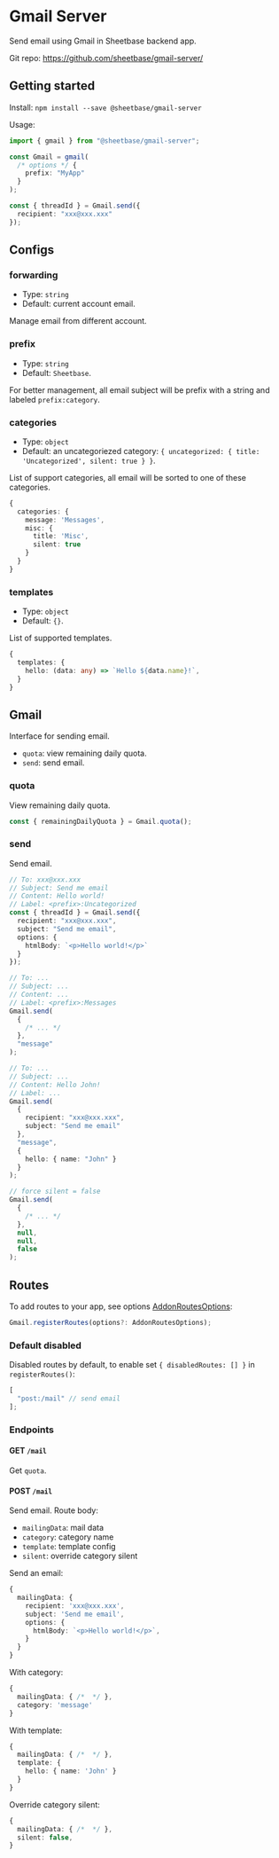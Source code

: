 # Gmail Server

Send email using Gmail in Sheetbase backend app.

Git repo: <https://github.com/sheetbase/gmail-server/>

## Getting started

Install: `npm install --save @sheetbase/gmail-server`

Usage:

```ts
import { gmail } from "@sheetbase/gmail-server";

const Gmail = gmail(
  /* options */ {
    prefix: "MyApp"
  }
);

const { threadId } = Gmail.send({
  recipient: "xxx@xxx.xxx"
});
```

## Configs

### forwarding

- Type: `string`
- Default: current account email.

Manage email from different account.

### prefix

- Type: `string`
- Default: `Sheetbase`.

For better management, all email subject will be prefix with a string and labeled `prefix:category`.

### categories

- Type: `object`
- Default: an uncategoriezed category: `{ uncategorized: { title: 'Uncategorized', silent: true } }`.

List of support categories, all email will be sorted to one of these categories.

```ts
{
  categories: {
    message: 'Messages',
    misc: {
      title: 'Misc',
      silent: true
    }
  }
}
```

### templates

- Type: `object`
- Default: `{}`.

List of supported templates.

```ts
{
  templates: {
    hello: (data: any) => `Hello ${data.name}!`,
  }
}
```

## Gmail

Interface for sending email.

- `quota`: view remaining daily quota.
- `send`: send email.

### quota

View remaining daily quota.

```ts
const { remainingDailyQuota } = Gmail.quota();
```

### send

Send email.

```ts
// To: xxx@xxx.xxx
// Subject: Send me email
// Content: Hello world!
// Label: <prefix>:Uncategorized
const { threadId } = Gmail.send({
  recipient: "xxx@xxx.xxx",
  subject: "Send me email",
  options: {
    htmlBody: `<p>Hello world!</p>`
  }
});

// To: ...
// Subject: ...
// Content: ...
// Label: <prefix>:Messages
Gmail.send(
  {
    /* ... */
  },
  "message"
);

// To: ...
// Subject: ...
// Content: Hello John!
// Label: ...
Gmail.send(
  {
    recipient: "xxx@xxx.xxx",
    subject: "Send me email"
  },
  "message",
  {
    hello: { name: "John" }
  }
);

// force silent = false
Gmail.send(
  {
    /* ... */
  },
  null,
  null,
  false
);
```

## Routes

To add routes to your app, see options [AddonRoutesOptions](https://github.com/sheetbase/core-server/blob/eb221ec3034d6b53abe11bc1942e1920c8f8d81f/src/lib/types.ts#L71):

```ts
Gmail.registerRoutes(options?: AddonRoutesOptions);
```

### Default disabled

Disabled routes by default, to enable set `{ disabledRoutes: [] }` in `registerRoutes()`:

```ts
[
  "post:/mail" // send email
];
```

### Endpoints

#### GET `/mail`

Get `quota`.

#### POST `/mail`

Send email. Route body:

- `mailingData`: mail data
- `category`: category name
- `template`: template config
- `silent`: override category silent

Send an email:

```ts
{
  mailingData: {
    recipient: 'xxx@xxx.xxx',
    subject: 'Send me email',
    options: {
      htmlBody: `<p>Hello world!</p>`,
    }
  }
}
```

With category:

```ts
{
  mailingData: { /*  */ },
  category: 'message'
}
```

With template:

```ts
{
  mailingData: { /*  */ },
  template: {
    hello: { name: 'John' }
  }
}
```

Override category silent:

```ts
{
  mailingData: { /*  */ },
  silent: false,
}
```
